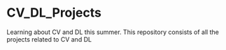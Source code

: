 # CV_DL_Projects
Learning about CV and DL this summer. This repository consists of all the projects related to CV and DL 
